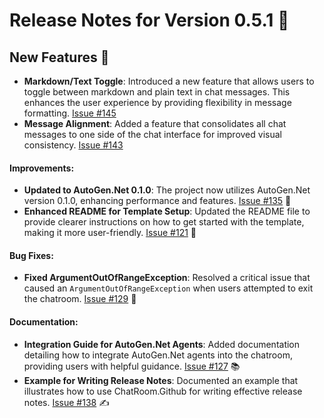 # Release Notes for Version 0.5.1 🚀

## New Features 🌟
- **Markdown/Text Toggle**: Introduced a new feature that allows users to toggle between markdown and plain text in chat messages. This enhances the user experience by providing flexibility in message formatting. [Issue #145](https://github.com/LittleLittleCloud/Agent-ChatRoom/issues/145)
- **Message Alignment**: Added a feature that consolidates all chat messages to one side of the chat interface for improved visual consistency. [Issue #143](https://github.com/LittleLittleCloud/Agent-ChatRoom/issues/143)

#### Improvements:
- **Updated to AutoGen.Net 0.1.0**: The project now utilizes AutoGen.Net version 0.1.0, enhancing performance and features. [Issue #135](https://github.com/LittleLittleCloud/Agent-ChatRoom/issues/135) 🚀
- **Enhanced README for Template Setup**: Updated the README file to provide clearer instructions on how to get started with the template, making it more user-friendly. [Issue #121](https://github.com/LittleLittleCloud/Agent-ChatRoom/issues/121) 📖

#### Bug Fixes:
- **Fixed ArgumentOutOfRangeException**: Resolved a critical issue that caused an `ArgumentOutOfRangeException` when users attempted to exit the chatroom. [Issue #129](https://github.com/LittleLittleCloud/Agent-ChatRoom/issues/129) 🐞

#### Documentation:
- **Integration Guide for AutoGen.Net Agents**: Added documentation detailing how to integrate AutoGen.Net agents into the chatroom, providing users with helpful guidance. [Issue #127](https://github.com/LittleLittleCloud/Agent-ChatRoom/issues/127) 📚
- **Example for Writing Release Notes**: Documented an example that illustrates how to use ChatRoom.Github for writing effective release notes. [Issue #138](https://github.com/LittleLittleCloud/Agent-ChatRoom/issues/138) ✍️